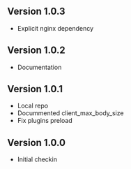 ## Version 1.0.3

* Explicit nginx dependency

## Version 1.0.2

* Documentation

## Version 1.0.1

* Local repo
* Docummented client_max_body_size
* Fix plugins preload

## Version 1.0.0

* Initial checkin
